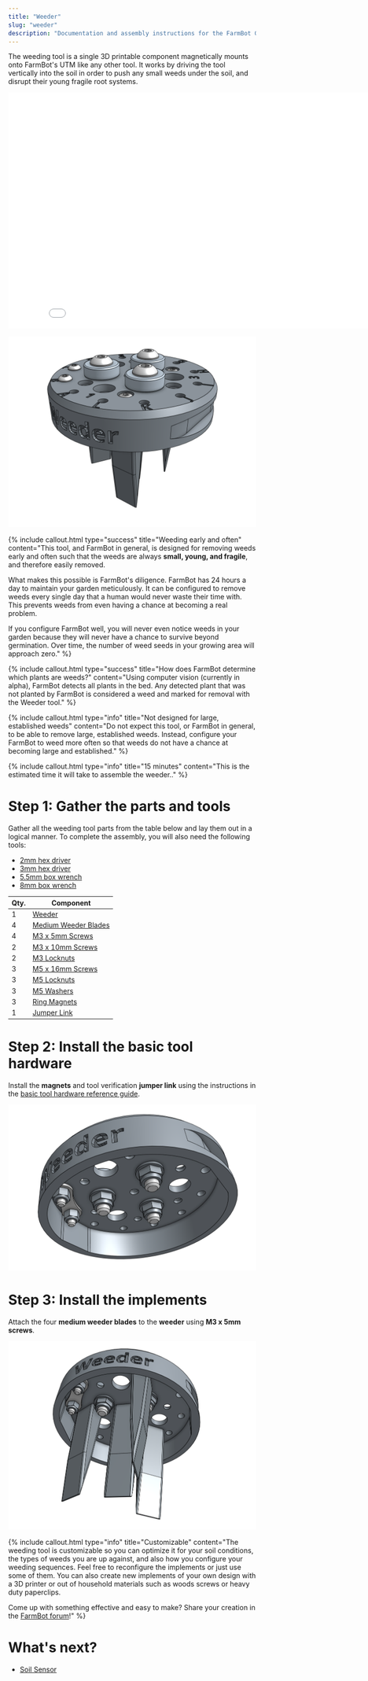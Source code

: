 ```yaml
---
title: "Weeder"
slug: "weeder"
description: "Documentation and assembly instructions for the FarmBot Genesis weeder"
---
```


The weeding tool is a single 3D printable component magnetically mounts onto FarmBot's UTM like any other tool. It works by driving the tool vertically into the soil in order to push any small weeds under the soil, and disrupt their young fragile root systems.

<iframe class="embedly-embed" src="//cdn.embedly.com/widgets/media.html?src=https%3A%2F%2Fwww.youtube.com%2Fembed%2FNsEdALh3ZYY%3Ffeature%3Doembed&url=http%3A%2F%2Fwww.youtube.com%2Fwatch%3Fv%3DNsEdALh3ZYY&image=https%3A%2F%2Fi.ytimg.com%2Fvi%2FNsEdALh3ZYY%2Fhqdefault.jpg&key=02466f963b9b4bb8845a05b53d3235d7&type=text%2Fhtml&schema=youtube" width="854" height="480" scrolling="no" frameborder="0" allowfullscreen></iframe>



![Screen Shot 2017-10-04 at 5.07.25 PM.png](_images/Screen_Shot_2017-10-04_at_5.07.25_PM.png)



{%
include callout.html
type="success"
title="Weeding early and often"
content="This tool, and FarmBot in general, is designed for removing weeds early and often such that the weeds are always **small, young, and fragile**, and therefore easily removed.

What makes this possible is FarmBot's diligence. FarmBot has 24 hours a day to maintain your garden meticulously. It can be configured to remove weeds every single day that a human would never waste their time with. This prevents weeds from even having a chance at becoming a real problem.

If you configure FarmBot well, you will never even notice weeds in your garden because they will never have a chance to survive beyond germination. Over time, the number of weed seeds in your growing area will approach zero."
%}



{%
include callout.html
type="success"
title="How does FarmBot determine which plants are weeds?"
content="Using computer vision (currently in alpha), FarmBot detects all plants in the bed. Any detected plant that was not planted by FarmBot is considered a weed and marked for removal with the Weeder tool."
%}



{%
include callout.html
type="info"
title="Not designed for large, established weeds"
content="Do not expect this tool, or FarmBot in general, to be able to remove large, established weeds. Instead, configure your FarmBot to weed more often so that weeds do not have a chance at becoming large and established."
%}



{%
include callout.html
type="info"
title="15 minutes"
content="This is the estimated time it will take to assemble the weeder.."
%}



# Step 1: Gather the parts and tools

Gather all the weeding tool parts from the table below and lay them out in a logical manner. To complete the assembly, you will also need the following tools:

* [2mm hex driver](../../Extras/bom/miscellaneous.md#2mm-hex-driver)
* [3mm hex driver](../../Extras/bom/miscellaneous.md#3mm-hex-driver)
* [5.5mm box wrench](../../Extras/bom/miscellaneous.md#55mm-box-wrench)
* [8mm box wrench](../../Extras/bom/miscellaneous.md#8mm-box-wrench)

|Qty.                          |Component                     |
|------------------------------|------------------------------|
|1                             |[Weeder](../../Extras/bom/plastic-parts.md#weeder)
|4                             |[Medium Weeder Blades](../../Extras/bom/plastic-parts.md#medium-weeder-blades)
|4                             |[M3 x 5mm Screws](../../Extras/bom/fasteners-and-hardware.md#m3-x-5mm-screws)
|2                             |[M3 x 10mm Screws](../../Extras/bom/fasteners-and-hardware.md#m3-x-10mm-screws)
|2                             |[M3 Locknuts](../../Extras/bom/fasteners-and-hardware.md#m3-locknuts)
|3                             |[M5 x 16mm Screws](../../Extras/bom/fasteners-and-hardware.md#m5-x-16mm-screws)
|3                             |[M5 Locknuts](../../Extras/bom/fasteners-and-hardware.md#m5-locknuts)
|3                             |[M5 Washers](../../Extras/bom/fasteners-and-hardware.md#m5-washers)
|3                             |[Ring Magnets](../../Extras/bom/miscellaneous.md#ring-magnets)
|1                             |[Jumper Link](../../Extras/bom/electronics-and-wiring.md#jumper-links)



# Step 2: Install the basic tool hardware

Install the **magnets** and tool verification **jumper link** using the instructions in the [basic tool hardware reference guide](../reference/basic-tool-hardware.md).

![Screen Shot 2017-10-04 at 5.08.21 PM.png](_images/Screen_Shot_2017-10-04_at_5.08.21_PM.png)



# Step 3: Install the implements

Attach the four **medium weeder blades** to the **weeder** using **M3 x 5mm screws**.

![Screen Shot 2017-10-04 at 5.10.55 PM.png](_images/Screen_Shot_2017-10-04_at_5.10.55_PM.png)



{%
include callout.html
type="info"
title="Customizable"
content="The weeding tool is customizable so you can optimize it for your soil conditions, the types of weeds you are up against, and also how you configure your weeding sequences. Feel free to reconfigure the implements or just use some of them. You can also create new implements of your own design with a 3D printer or out of household materials such as woods screws or heavy duty paperclips.

Come up with something effective and easy to make? Share your creation in the [FarmBot forum](http://forum.farmbot.org)!"
%}


# What's next?

 * [Soil Sensor](soil-sensor.md)

